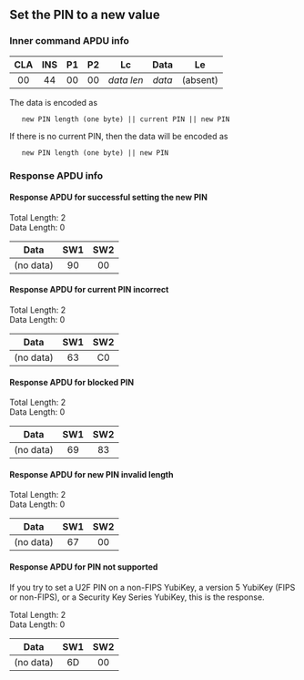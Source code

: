<!-- Copyright 2021 Yubico AB

Licensed under the Apache License, Version 2.0 (the "License");
you may not use this file except in compliance with the License.
You may obtain a copy of the License at

    http://www.apache.org/licenses/LICENSE-2.0

Unless required by applicable law or agreed to in writing, software
distributed under the License is distributed on an "AS IS" BASIS,
WITHOUT WARRANTIES OR CONDITIONS OF ANY KIND, either express or implied.
See the License for the specific language governing permissions and
limitations under the License. -->

## Set the PIN to a new value

### Inner command APDU info

| CLA | INS | P1 | P2 |     Lc     |  Data  |    Le    |
|:---:|:---:|:--:|:--:|:----------:|:------:|:--------:|
| 00  | 44  | 00 | 00 | *data len* | *data* | (absent) |

The data is encoded as

```text
   new PIN length (one byte) || current PIN || new PIN
```

If there is no current PIN, then the data will be encoded as

```text
   new PIN length (one byte) || new PIN
```

### Response APDU info

#### Response APDU for successful setting the new PIN

Total Length: 2\
Data Length: 0

|   Data    | SW1 | SW2 |
|:---------:|:---:|:---:|
| (no data) | 90  | 00  |

#### Response APDU for current PIN incorrect

Total Length: 2\
Data Length: 0

|   Data    | SW1 | SW2 |
|:---------:|:---:|:---:|
| (no data) | 63  | C0  |

#### Response APDU for blocked PIN

Total Length: 2\
Data Length: 0

|   Data    | SW1 | SW2 |
|:---------:|:---:|:---:|
| (no data) | 69  | 83  |

#### Response APDU for new PIN invalid length

Total Length: 2\
Data Length: 0

|   Data    | SW1 | SW2 |
|:---------:|:---:|:---:|
| (no data) | 67  | 00  |

#### Response APDU for PIN not supported

If you try to set a U2F PIN on a non-FIPS YubiKey, a version 5 YubiKey
(FIPS or non-FIPS), or a Security Key Series YubiKey, this is the
response.

Total Length: 2\
Data Length: 0

|   Data    | SW1 | SW2 |
|:---------:|:---:|:---:|
| (no data) | 6D  | 00  |
